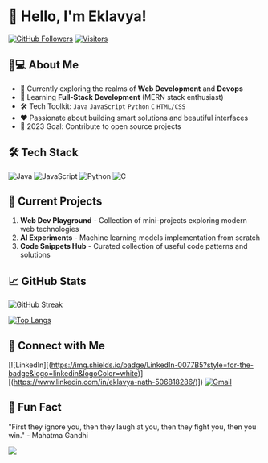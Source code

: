 # 👋 Hello, I'm Eklavya!

[![GitHub Followers](https://img.shields.io/github/followers/eklavya172004?label=Follow%20Me&style=social)](https://github.com/eklavya172004)
[![Visitors](https://api.visitorbadge.io/api/visitors?path=https%3A%2F%2Fgithub.com%2Feklavya172004&label=Visitors&countColor=%23263759)](https://visitorbadge.io/status?path=https%3A%2F%2Fgithub.com%2Feklavya172004)

## 👨💻 About Me

- 🔭 Currently exploring the realms of **Web Development** and **Devops**
- 🌱 Learning **Full-Stack Development** (MERN stack enthusiast)
- 🛠️ Tech Toolkit: `Java` `JavaScript` `Python` `C` `HTML/CSS`
- ❤️ Passionate about building smart solutions and beautiful interfaces
- 🎯 2023 Goal: Contribute to open source projects

## 🛠️ Tech Stack

![Java](https://img.shields.io/badge/Java-ED8B00?style=for-the-badge&logo=openjdk&logoColor=white)
![JavaScript](https://img.shields.io/badge/JavaScript-F7DF1E?style=for-the-badge&logo=javascript&logoColor=black)
![Python](https://img.shields.io/badge/Python-3776AB?style=for-the-badge&logo=python&logoColor=white)
![C](https://img.shields.io/badge/C-00599C?style=for-the-badge&logo=c&logoColor=white)

## 🚀 Current Projects

1. **Web Dev Playground** - Collection of mini-projects exploring modern web technologies
2. **AI Experiments** - Machine learning models implementation from scratch
3. **Code Snippets Hub** - Curated collection of useful code patterns and solutions

## 📈 GitHub Stats

[![GitHub Streak](https://streak-stats.demolab.com/?user=eklavya172004&theme=dark)](https://git.io/streak-stats)

[![Top Langs](https://github-readme-stats.vercel.app/api/top-langs/?username=eklavya172004&layout=compact&theme=vision-friendly-dark)](https://github.com/anuraghazra/github-readme-stats)

## 🤝 Connect with Me

[![LinkedIn][(https://img.shields.io/badge/LinkedIn-0077B5?style=for-the-badge&logo=linkedin&logoColor=white)][(https://www.linkedin.com/in/eklavya-nath-506818286/)])
[![Gmail](https://img.shields.io/badge/Gmail-D14836?style=for-the-badge&logo=gmail&logoColor=white)](mailto:eklavyanath1704@gmail.com)

## 🌟 Fun Fact
"First they ignore you, then they laugh at you, then they fight you, then you win." - Mahatma Gandhi

![](https://komarev.com/ghpvc/?username=eklavya172004&color=blueviolet)

